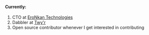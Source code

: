 #### Currently:
1. CTO at [EroNkan Technologies](https://eronkan.com)
1. Dabbler at [Twy'r](https://twyr.github.io)
1. Open source contributor whenever I get interested in contributing



<!--
**shadyvd/shadyvd** is a ✨ _special_ ✨ repository because its `README.md` (this file) appears on your GitHub profile.

Here are some ideas to get you started:

- 🔭 I’m currently working on ...
- 🌱 I’m currently learning ...
- 👯 I’m looking to collaborate on ...
- 🤔 I’m looking for help with ...
- 💬 Ask me about ...
- 📫 How to reach me: ...
- 😄 Pronouns: ...
- ⚡ Fun fact: ...
-->
